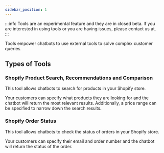 ```yaml
---
sidebar_position: 1
---
```


:::info
Tools are an experimental feature and they are in closed beta. If you are interested in using tools or you are having issues, please contact us at.
:::

Tools empower chatbots to use external tools to solve complex customer queries.

## Types of Tools

### Shopify Product Search, Recommendations and Comparison

This tool allows chatbots to search for products in your Shopify store.

Your customers can specify what products they are looking for and the chatbot will return the most relevant results. Additionally, a price range can be specified to narrow down the search results.

### Shopify Order Status

This tool allows chatbots to check the status of orders in your Shopify store.

Your customers can specify their email and order number and the chatbot will return the status of the order.
